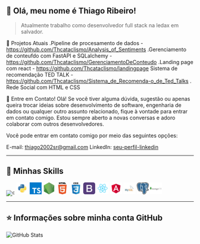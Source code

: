 ## 💜 Olá, meu nome é <strong>Thiago Ribeiro!</strong>

> Atualmente trabalho como desenvolvedor full stack na ledax em salvador.

🔭 Projetos Atuais
.Pipeline de procesamento de dados - https://github.com/Thcataclismo/Analysis_of_Sentiments
.Gerenciamento de conteufdo com FastAPI e SQLalchemy - https://github.com/Thcataclismo/GerenciamentoDeConteudo
.Landing page com react - https://github.com/Thcataclismo/landingpage
Sistema de recomendação TED TALK - https://github.com/Thcataclismo/Sistema_de_Recomenda-o_de_Ted_Talks
. Rede Social com HTML e CSS

💬 Entre em Contato!
Olá! Se você tiver alguma dúvida, sugestão ou apenas queira trocar ideias sobre desenvolvimento de software, engenharia de dados ou qualquer outro assunto relacionado, fique à vontade para entrar em contato comigo. Estou sempre aberto a novas conversas e adoro colaborar com outros desenvolvedores.

Você pode entrar em contato comigo por meio das seguintes opções:

E-mail: thiago2002sr@gmail.com
LinkedIn: [seu-perfil-linkedin](https://www.linkedin.com/in/thiago-ribeiroml/)

----

## 🚀 Minhas Skills

<code><img height="32" src="https://cdn.iconscout.com/icon/free/png-512/c-programming-569564.png" alt="c"/></code>
<code><img height="32" src="https://raw.githubusercontent.com/github/explore/main/topics/python/python.png" alt="Javascript"/></code>
<code><img height="32" src="https://raw.githubusercontent.com/github/explore/80688e429a7d4ef2fca1e82350fe8e3517d3494d/topics/typescript/typescript.png" alt="Typescript"/></code>
<code><img height="32" src="https://raw.githubusercontent.com/github/explore/80688e429a7d4ef2fca1e82350fe8e3517d3494d/topics/nodejs/nodejs.png" alt="Nodejs"/></code>
<code><img height="32" src="https://raw.githubusercontent.com/github/explore/80688e429a7d4ef2fca1e82350fe8e3517d3494d/topics/html/html.png" alt="HTML5"/></code>
<code><img height="32" src="https://raw.githubusercontent.com/github/explore/80688e429a7d4ef2fca1e82350fe8e3517d3494d/topics/css/css.png" alt="CSS"/></code>
<code><img height="32" src="https://raw.githubusercontent.com/github/explore/80688e429a7d4ef2fca1e82350fe8e3517d3494d/topics/bootstrap/bootstrap.png" alt="Bootstrap"/></code>
<code><img height="32" src="https://raw.githubusercontent.com/github/explore/80688e429a7d4ef2fca1e82350fe8e3517d3494d/topics/react/react.png" alt="React"/></code>
<code><img height="32" src="https://raw.githubusercontent.com/github/explore/80688e429a7d4ef2fca1e82350fe8e3517d3494d/topics/angular/angular.png" alt="Angular"/></code>
<code><img height="32" src="https://raw.githubusercontent.com/github/explore/80688e429a7d4ef2fca1e82350fe8e3517d3494d/topics/mysql/mysql.png" alt="MySQL"/></code>
<code><img height="32" src="https://raw.githubusercontent.com/github/explore/80688e429a7d4ef2fca1e82350fe8e3517d3494d/topics/postgresql/postgresql.png" alt="PostegreSQL"/></code>
<code><img height="32" src="https://raw.githubusercontent.com/github/explore/80688e429a7d4ef2fca1e82350fe8e3517d3494d/topics/mongodb/mongodb.png" alt="MongoDB"/></code>

---

## ⭐ Informações sobre minha conta GitHub
![GitHub Stats](https://github-readme-stats.vercel.app/api?username=Thcataclismo&show_icons=true)
